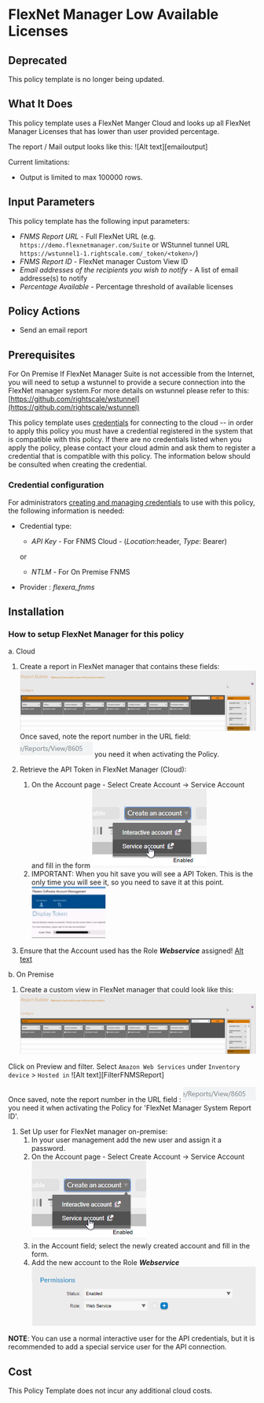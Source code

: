 # FlexNet Manager Low Available Licenses

## Deprecated

This policy template is no longer being updated.

## What It Does

This policy template uses a FlexNet Manger Cloud and looks up all FlexNet Manager Licenses that has lower than user provided percentage.

The report / Mail output looks like this:
![Alt text][emailoutput]

Current limitations:

- Output is limited to max 100000 rows.

## Input Parameters

This policy template has the following input parameters:

- *FNMS Report URL* - Full FlexNet URL (e.g. `https://demo.flexnetmanager.com/Suite` or WStunnel tunnel URL `https://wstunnel1-1.rightscale.com/_token/<token>/`)
- *FNMS Report ID* - FlexNet manager Custom View ID
- *Email addresses of the recipients you wish to notify* - A list of email addresse(s) to notify
- *Percentage Available* - Percentage threshold of available licenses

## Policy Actions

- Send an email report

## Prerequisites

For On Premise If FlexNet Manager Suite is not accessible from the Internet, you will need to setup a wstunnel to provide a secure connection into the FlexNet manager system.For more details on wstunnel please refer to this: [https://github.com/rightscale/wstunnel](https://github.com/rightscale/wstunnel)

This policy template uses [credentials](https://docs.flexera.com/flexera/EN/Automation/ManagingCredentialsExternal.htm) for connecting to the cloud -- in order to apply this policy you must have a credential registered in the system that is compatible with this policy. If there are no credentials listed when you apply the policy, please contact your cloud admin and ask them to register a credential that is compatible with this policy. The information below should be consulted when creating the credential.

### Credential configuration

For administrators [creating and managing credentials](https://docs.flexera.com/flexera/EN/Automation/ManagingCredentialsExternal.htm) to use with this policy, the following information is needed:

- Credential type:

  - *API Key* - For FNMS Cloud  -  (*Location*:header, *Type*: Bearer)

  or
  - *NTLM* - For On Premise FNMS

- Provider : *flexera_fnms*

## Installation

### How to setup FlexNet Manager for this policy

a. Cloud

1. Create a report in FlexNet manager that contains these fields:![Alt text][FNMSReport]Once saved, note the report number in the URL field:![Alt text][ReportNumber] you need it when activating the Policy.
1. Retrieve the API Token in FlexNet Manager (Cloud):
    1. On the Account page - Select Create Account -> Service Account and fill in the form ![Alt text][CreateServeceAccount]
    1. IMPORTANT: When you hit save you will see a API Token. This is the only time you will see it, so you need to save it at this point. ![Alt text][APIToken]

1. Ensure that the Account used has the Role ___Webservice___ assigned! [Alt text][WebServiceRole]

b. On Premise

1. Create a custom view in FlexNet manager that could look like this: ![Alt text][FNMSReport]

Click on Preview and filter.
Select `Amazon Web Services` under `Inventory device` > `Hosted in` ![Alt text][FilterFNMSReport]

Once saved, note the report number in the URL field : ![Alt text][ReportNumber] you need it when activating the Policy for 'FlexNet Manager System Report ID'.

1. Set Up user for FlexNet manager on-premise:
    1. In your user management add the new user and assign it a password.
    1. On the Account page - Select Create Account -> Service Account ![Alt text][CreateServeceAccount]
    1. in the Account field; select the newly created account and fill in the form.
    1. Add the new account to the Role ___Webservice___ ![Alt text][WebServiceRole]

__NOTE__: You can use a normal interactive user for the API credentials, but it is recommended to add a special service user for the API connection.

## Cost

This Policy Template does not incur any additional cloud costs.

<!-- Image referances -->
[APIToken]: images/APIToken.png "APIToken"
[CreateServeceAccount]: images/CreateServeceAccount.png "Create Service Account"
[FNMSReport]: images/FNMS_cv_Report.png "FNMS Cloud Instance Report"
[ReportNumber]: images/ReportNumber.png "ReportNumber"
[WebServiceRole]: images/WebServiceRole.png "WebServiceRole"
